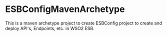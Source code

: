 # ESBConfigMavenArchetype

This is a maven archetype project to create ESBConfig project to create and deploy API's, Endpoints, etc. in WSO2 ESB.